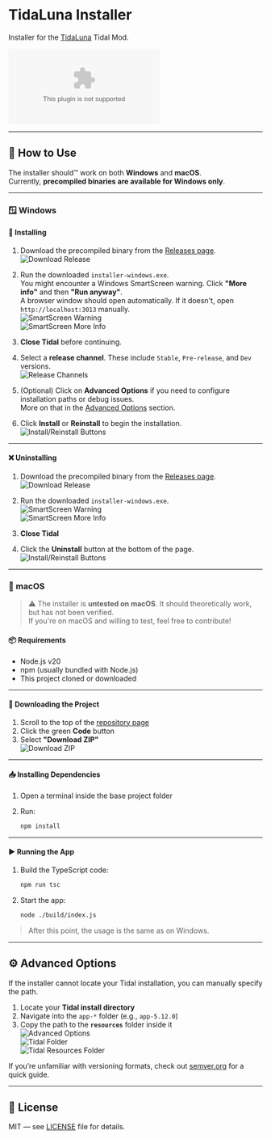 
# TidaLuna Installer

Installer for the [TidaLuna](https://github.com/Inrixia/TidaLuna) Tidal Mod.

![GitHub Downloads (specific asset, all releases)](https://img.shields.io/github/downloads/jxnxsdev/TidaLuna-Installer/installer-windows.exe)


---

## 🚀 How to Use

The installer should™ work on both **Windows** and **macOS**.  
Currently, **precompiled binaries are available for Windows only**.

---

### 🪟 Windows

#### 🔧 Installing

1. Download the precompiled binary from the [Releases page](https://github.com/jxnxsdev/TidaLuna-Installer/releases).  
   ![Download Release](images/github_compiled_download.png)

2. Run the downloaded `installer-windows.exe`.  
   You might encounter a Windows SmartScreen warning. Click **"More info"** and then **"Run anyway"**.  
   A browser window should open automatically. If it doesn't, open `http://localhost:3013` manually.  
   ![SmartScreen Warning](images/smartscreen.png)  
   ![SmartScreen More Info](images/smartscreen_more.png)

3. **Close Tidal** before continuing.

4. Select a **release channel**. These include `Stable`, `Pre-release`, and `Dev` versions.  
   ![Release Channels](images/releases.png)

5. (Optional) Click on **Advanced Options** if you need to configure installation paths or debug issues.  
   More on that in the [Advanced Options](#advanced-options) section.

6. Click **Install** or **Reinstall** to begin the installation.  
   ![Install/Reinstall Buttons](images/buttons.png)

---

#### ❌ Uninstalling

1. Download the precompiled binary from the [Releases page](https://github.com/jxnxsdev/TidaLuna-Installer/releases).  
   ![Download Release](images/github_compiled_download.png)

2. Run the downloaded `installer-windows.exe`.  
   ![SmartScreen Warning](images/smartscreen.png)  
   ![SmartScreen More Info](images/smartscreen_more.png)

3. **Close Tidal**

4. Click the **Uninstall** button at the bottom of the page.  
   ![Install/Reinstall Buttons](images/buttons.png)

---

### 🍏 macOS

> ⚠️ The installer is **untested on macOS**. It should theoretically work, but has not been verified.  
> If you're on macOS and willing to test, feel free to contribute!

#### 📦 Requirements

- Node.js v20
- npm (usually bundled with Node.js)
- This project cloned or downloaded

---

#### 📁 Downloading the Project

1. Scroll to the top of the [repository page](https://github.com/jxnxsdev/TidaLuna-Installer)
2. Click the green **Code** button
3. Select **"Download ZIP"**  
   ![Download ZIP](images/github_download.png)

---

#### 📥 Installing Dependencies

1. Open a terminal inside the base project folder
2. Run:

   ```bash
   npm install
   ```

---

#### ▶️ Running the App

1. Build the TypeScript code:

   ```bash
   npm run tsc
   ```

2. Start the app:

   ```bash
   node ./build/index.js
   ```

> After this point, the usage is the same as on Windows.

---

## ⚙️ Advanced Options

If the installer cannot locate your Tidal installation, you can manually specify the path.

1. Locate your **Tidal install directory**
2. Navigate into the `app-*` folder (e.g., `app-5.12.0`)
3. Copy the path to the **`resources`** folder inside it  
   ![Advanced Options](images/advanced_options.png)  
   ![Tidal Folder](images/tidal_folder.png)  
   ![Tidal Resources Folder](images/tidal_resources.png)

If you’re unfamiliar with versioning formats, check out [semver.org](https://semver.org/) for a quick guide.

---

## 📎 License

MIT — see [LICENSE](./LICENSE) file for details.
